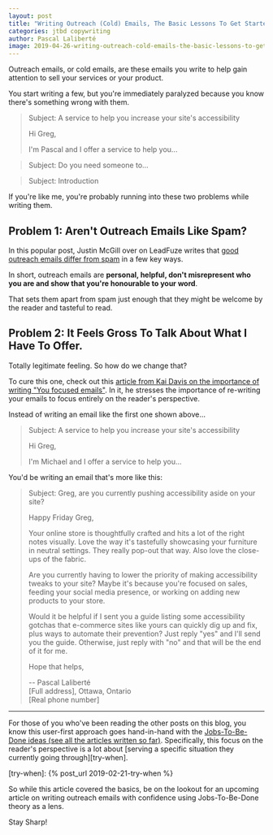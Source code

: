 ```yaml
---
layout: post
title: "Writing Outreach (Cold) Emails, The Basic Lessons To Get Started"
categories: jtbd copywriting
author: Pascal Laliberté
image: 2019-04-26-writing-outreach-cold-emails-the-basic-lessons-to-get-started.jpg
---
```


Outreach emails, or cold emails, are these emails you write to help gain attention to sell your services or your product.

You start writing a few, but you're immediately paralyzed because you know there's something wrong with them.

> Subject: A service to help you increase your site's accessibility
> 
> Hi Greg,
> 
> I'm Pascal and I offer a service to help you...

> Subject: Do you need someone to...

> Subject: Introduction

If you're like me, you're probably running into these two problems while writing them.

## Problem 1: Aren't Outreach Emails Like Spam?

In this popular post, Justin McGill over on LeadFuze writes that [good outreach emails differ from spam][not-spam] in a few key ways.

In short, outreach emails are **personal, helpful, don't misrepresent who you are and show that you're honourable to your word**. 

That sets them apart from spam just enough that they might be welcome by the reader and tasteful to read.

[not-spam]: https://www.leadfuze.com/what-is-cold-email-and-is-it-spam/

## Problem 2: It Feels Gross To Talk About What I Have To Offer.

Totally legitimate feeling. So how do we change that?

To cure this one, check out this [article from Kai Davis on the importance of writing "You focused emails"][you-focused]. In it, he stresses the importance of re-writing your emails to focus entirely on the reader's perspective.

[you-focused]: https://kaidavis.com/you/

Instead of writing an email like the first one shown above...

> Subject: A service to help you increase your site's accessibility
> 
> Hi Greg,
> 
> I'm Michael and I offer a service to help you...

You'd be writing an email that's more like this:

> Subject: Greg, are you currently pushing accessibility aside on your site?
> 
> Happy Friday Greg,
> 
> Your online store is thoughtfully crafted and hits a lot of the right notes visually. Love the way it's tastefully showcasing your furniture in neutral settings. They really pop-out that way. Also love the close-ups of the fabric.
>
> Are you currently having to lower the priority of making accessibility tweaks to your site? Maybe it's because you're focused on sales, feeding your social media presence, or working on adding new products to your store.
>
> Would it be helpful if I sent you a guide listing some accessibility gotchas that e-commerce sites like yours can quickly dig up and fix, plus ways to automate their prevention? Just reply "yes" and I'll send you the guide. Otherwise, just reply with "no" and that will be the end of it for me.
>
> Hope that helps,
>
> --
> Pascal Laliberté  
> [Full address], Ottawa, Ontario  
> [Real phone number]

---

For those of you who've been reading the other posts on this blog, you know this user-first approach goes hand-in-hand with the [Jobs-To-Be-Done ideas (see all the articles written so far)](/articles). Specifically, this focus on the reader's perspective is a lot about [serving a specific situation they currently going through][try-when].

[try-when]: {% post_url 2019-02-21-try-when %}

So while this article covered the basics, be on the lookout for an upcoming article on writing outreach emails with confidence using Jobs-To-Be-Done theory as a lens.

Stay Sharp!

